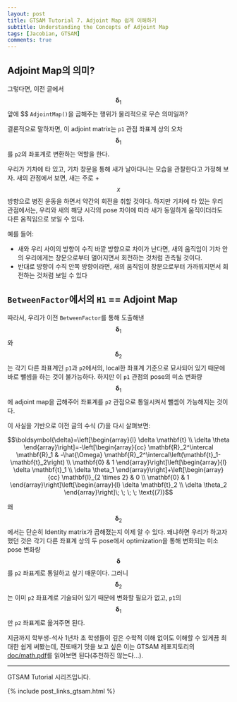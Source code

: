 ```yaml
---
layout: post
title: GTSAM Tutorial 7. Adjoint Map 쉽게 이해하기
subtitle: Understanding the Concepts of Adjoint Map
tags: [Jacobian, GTSAM]
comments: true
---
```


## Adjoint Map의 의미?

그렇다면, 이전 글에서 $$\boldsymbol{\delta}_1$$ 앞에 $$ `AdjointMap()`을 곱해주는 행위가 물리적으로 무슨 의미일까? 

결론적으로 말하자면, 이 adjoint matrix는 `p1` 관점 좌표계 상의 오차 $$\boldsymbol{\delta}_1$$를 `p2`의 좌표계로 변환하는 역할을 한다.

우리가 기차에 타 있고, 기차 창문을 통해 새가 날아다니는 모습을 관찰한다고 가정해 보자.
새의 관점에서 보면, 새는 주로 +$$x$$ 방향으로 병진 운동을 하면서 약간의 회전을 취할 것이다.
하지만 기차에 타 있는 우리 관점에서는, 우리와 새의 해당 시각의 pose 차이에 따라 새가 동일하게 움직이더라도 다른 움직임으로 보일 수 있다.

예를 들어:

* 새와 우리 사이의 방향이 수직 바깥 방향으로 차이가 난다면, 새의 움직임이 기차 안의 우리에게는 창문으로부터 멀어지면서 회전하는 것처럼 관측될 것이다.
* 반대로 방향이 수직 안쪽 방향이라면, 새의 움직임이 창문으로부터 가까워지면서 회전하는 것처럼 보일 수 있다


## `BetweenFactor`에서의 `H1` == Adjoint Map

따라서, 우리가 이전 `BetweenFactor`를 통해 도출해낸 $$\boldsymbol{\delta}_1$$와 $$\boldsymbol{\delta}_2$$는 각기 다른 좌표계인 `p1`과 `p2`에서의, local한 좌표계 기준으로 묘사되어 있기 때문에 바로 뺄셈을 하는 것이 불가능하다. 
하지만 이 `p1` 관점의 pose의 미소 변화량 $$\boldsymbol{\delta}_1$$에 adjoint map을 곱해주어 좌표계를 `p2` 관점으로 통일시켜서 뺄셈이 가능해지는 것이다. 

이 사실을 기반으로 이전 글의 수식 (7)을 다시 살펴보면: 

$$\boldsymbol{\delta}=\left[\begin{array}{l}
\delta \mathbf{t} \\
\delta \theta
\end{array}\right]=-\left[\begin{array}{cc}
\mathbf{R}_2^\intercal \mathbf{R}_1 & -\hat{\Omega} \mathbf{R}_2^\intercal\left(\mathbf{t}_1-\mathbf{t}_2\right) \\
\mathbf{0} & 1
\end{array}\right]\left[\begin{array}{l}
\delta \mathbf{t}_1 \\
\delta \theta_1
\end{array}\right]+\left[\begin{array}{cc}
\mathbf{I}_{2 \times 2} & 0 \\
\mathbf{0} & 1
\end{array}\right]\left[\begin{array}{l}
\delta \mathbf{t}_2 \\
\delta \theta_2
\end{array}\right]\; \; \; \; \text{(7)}$$

왜 $$\boldsymbol{\delta}_2$$에서는 단순히 Identity matrix가 곱해졌는지 이제 알 수 있다. 왜냐하면 우리가 하고자 했던 것은 각기 다른 좌표계 상의 두 pose에서 optimization을 통해 변화되는 미소 pose 변화량 $$\boldsymbol{\delta}$$를 `p2` 좌표계로 통일하고 싶기 때문이다. 그러니 $$\boldsymbol{\delta}_2$$는 이미 `p2` 좌표계로 기술되어 있기 때문에 변화할 필요가 없고, `p1`의 $$\boldsymbol{\delta}_1$$만 `p2` 좌표계로 옮겨주면 된다.

지금까지 학부생-석사 1년차 초 학생들이 깊은 수학적 이해 없이도 이해할 수 있게끔 최대한 쉽게 써봤는데, 진또배기 맛을 보고 싶은 이는 GTSAM 레포지토리의 [doc/math.pdf](https://github.com/borglab/gtsam/blob/develop/doc/math.pdf)를 읽어보면 된다(추천하진 않는다...).

---

GTSAM Tutorial 시리즈입니다.

{% include post_links_gtsam.html %}